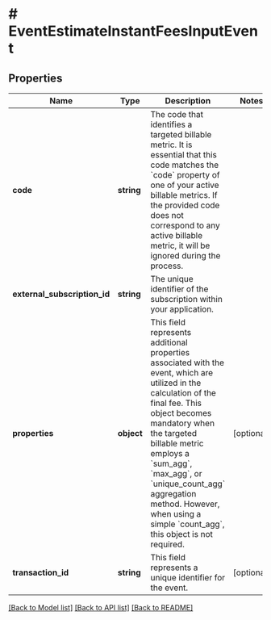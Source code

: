 # # EventEstimateInstantFeesInputEvent

## Properties

Name | Type | Description | Notes
------------ | ------------- | ------------- | -------------
**code** | **string** | The code that identifies a targeted billable metric. It is essential that this code matches the &#x60;code&#x60; property of one of your active billable metrics. If the provided code does not correspond to any active billable metric, it will be ignored during the process. |
**external_subscription_id** | **string** | The unique identifier of the subscription within your application. |
**properties** | **object** | This field represents additional properties associated with the event, which are utilized in the calculation of the final fee. This object becomes mandatory when the targeted billable metric employs a &#x60;sum_agg&#x60;, &#x60;max_agg&#x60;, or &#x60;unique_count_agg&#x60; aggregation method. However, when using a simple &#x60;count_agg&#x60;, this object is not required. | [optional]
**transaction_id** | **string** | This field represents a unique identifier for the event. | [optional]

[[Back to Model list]](../../README.md#models) [[Back to API list]](../../README.md#endpoints) [[Back to README]](../../README.md)
